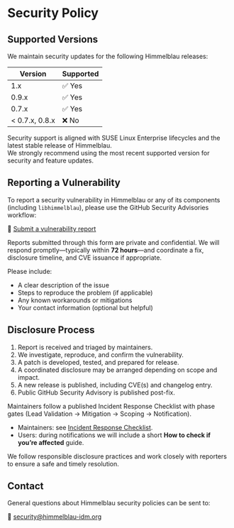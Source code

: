 # Security Policy

## Supported Versions

We maintain security updates for the following Himmelblau releases:

| Version        | Supported |
|----------------|-----------|
| 1.x            | ✅ Yes     |
| 0.9.x          | ✅ Yes     |
| 0.7.x          | ✅ Yes     |
| < 0.7.x, 0.8.x | ❌ No      |

Security support is aligned with SUSE Linux Enterprise lifecycles and the latest stable release of Himmelblau.  
We strongly recommend using the most recent supported version for security and feature updates.

## Reporting a Vulnerability

To report a security vulnerability in Himmelblau or any of its components (including `libhimmelblau`), please use the GitHub Security Advisories workflow:

🔐 [Submit a vulnerability report](https://github.com/himmelblau-idm/himmelblau/security/advisories/new)

Reports submitted through this form are private and confidential. We will respond promptly—typically within **72 hours**—and coordinate a fix, disclosure timeline, and CVE issuance if appropriate.

Please include:

- A clear description of the issue
- Steps to reproduce the problem (if applicable)
- Any known workarounds or mitigations
- Your contact information (optional but helpful)

## Disclosure Process

1. Report is received and triaged by maintainers.
2. We investigate, reproduce, and confirm the vulnerability.
3. A patch is developed, tested, and prepared for release.
4. A coordinated disclosure may be arranged depending on scope and impact.
5. A new release is published, including CVE(s) and changelog entry.
6. Public GitHub Security Advisory is published post-fix.

Maintainers follow a published Incident Response Checklist with phase gates (Lead Validation → Mitigation → Scoping → Notification).
- Maintainers: see [Incident Response Checklist](./incident-response.md).
- Users: during notifications we will include a short **How to check if you’re affected** guide.

We follow responsible disclosure practices and work closely with reporters to ensure a safe and timely resolution.
## Contact

General questions about Himmelblau security policies can be sent to:

📧 [security@himmelblau-idm.org](mailto:security@himmelblau-idm.org)
